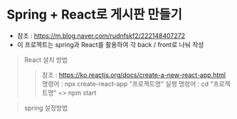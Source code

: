 # Spring + React로 게시판 만들기
- 참조 : https://m.blog.naver.com/rudnfskf2/222148407272
- 이 프로젝트는 spring과 React를 활용하여 각 back / front로 나눠 작성

> React 설치 방법
>> 참조 : https://ko.reactjs.org/docs/create-a-new-react-app.html
>> 명령어 : npx create-react-app "프로젝트명"
>> 실행 명령어 : cd "프로젝트명" => npm start

> spring 설정방법